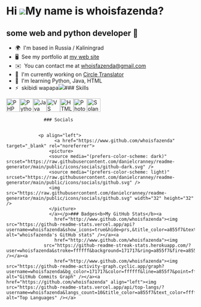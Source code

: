 Hi ![](https://user-images.githubusercontent.com/18350557/176309783-0785949b-9127-417c-8b55-ab5a4333674e.gif)My name is whoisfazenda?
=====================================================================================================================================

some web and python developer 👻
--------------------------------

*   🌍  I'm based in Russia / Kaliningrad
*   🖥️  See my portfolio at [my web site](http://whoisfazenda.ru)
*   ✉️  You can contact me at [whoisfazenda@gmail.com](mailto:whoisfazenda@gmail.com)
*   🚀  I'm currently working on [Circle Translator](http://whoisfazenda/circletranslater)
*   🧠  I'm learning Python, Java, HTML
*   ⚡  skibidi wapapa<a href="https://www.github.com/whoisfazenda" target="_blank" rel="noreferrer"><img
                  src="https://img.shields.io/github/followers/whoisfazenda?logo=github&style=for-the-badge&color=a855f7&labelColor=171717" /></a>### Skills 
<p align="left">
<a href="https://www.php.net/" target="_blank" rel="noreferrer"><img src="https://raw.githubusercontent.com/danielcranney/readme-generator/main/public/icons/skills/php-colored.svg" width="36" height="36" alt="PHP" /></a><a href="https://www.python.org/" target="_blank" rel="noreferrer"><img src="https://raw.githubusercontent.com/danielcranney/readme-generator/main/public/icons/skills/python-colored.svg" width="36" height="36" alt="Python" /></a><a href="https://www.oracle.com/java/" target="_blank" rel="noreferrer"><img src="https://raw.githubusercontent.com/danielcranney/readme-generator/main/public/icons/skills/java-colored.svg" width="36" height="36" alt="Java" /></a><a href="https://code.visualstudio.com/" target="_blank" rel="noreferrer"><img src="https://raw.githubusercontent.com/danielcranney/readme-generator/main/public/icons/skills/visualstudiocode.svg" width="36" height="36" alt="VS Code" /></a><a href="https://developer.mozilla.org/en-US/docs/Glossary/HTML5" target="_blank" rel="noreferrer"><img src="https://raw.githubusercontent.com/danielcranney/readme-generator/main/public/icons/skills/html5-colored.svg" width="36" height="36" alt="HTML5" /></a><a href="https://www.adobe.com/uk/products/photoshop.html" target="_blank" rel="noreferrer"><img src="https://raw.githubusercontent.com/danielcranney/readme-generator/main/public/icons/skills/photoshop-colored.svg" width="36" height="36" alt="Photoshop" /></a><a href="https://solana.com/" target="_blank" rel="noreferrer"><img src="https://raw.githubusercontent.com/danielcranney/readme-generator/main/public/icons/skills/solana-colored.svg" width="36" height="36" alt="Solana" /></a>
                    </p>
                    
                  ### Socials
                  
                  
                <p align="left">
                      <a href="https://www.github.com/whoisfazenda" target="_blank" rel="noreferrer">
                    <picture>
                    <source media="(prefers-color-scheme: dark)" srcset="https://raw.githubusercontent.com/danielcranney/readme-generator/main/public/icons/socials/github-dark.svg" />
                    <source media="(prefers-color-scheme: light)" srcset="https://raw.githubusercontent.com/danielcranney/readme-generator/main/public/icons/socials/github.svg" />
                    <img src="https://raw.githubusercontent.com/danielcranney/readme-generator/main/public/icons/socials/github.svg" width="32" height="32" />
                    </picture>
                    </a></p>### Badges<b>My GitHub Stats</b><a
                      href="http://www.github.com/whoisfazenda"><img src="https://github-readme-stats.vercel.app/api?username=whoisfazenda&show_icons=true&hide=prs,&title_color=a855f7&text_color=ffffff&icon_color=a855f7&bg_color=171717&hide_border=true&show_icons=true" alt="whoisfazenda's GitHub stats" /></a><a
                      href="http://www.github.com/whoisfazenda"><img
                  src="https://github-readme-streak-stats.herokuapp.com/?user=whoisfazenda&stroke=ffffff&background=171717&ring=a855f7&fire=a855f7&currStreakNum=ffffff&currStreakLabel=a855f7&sideNums=ffffff&sideLabels=ffffff&dates=ffffff&hide_border=true" /></a><a
                      href="http://www.github.com/whoisfazenda"><img src="https://github-readme-activity-graph.cyclic.app/graph?username=whoisfazenda&bg_color=171717&color=ffffff&line=a855f7&point=ffffff&area_color=171717&area=true&hide_border=true&custom_title=GitHub%20Commits%20Graph" alt="GitHub Commits Graph" /></a><a href="https://github.com/whoisfazenda" align="left"><img src="https://github-readme-stats.vercel.app/api/top-langs/?username=whoisfazenda&langs_count=10&title_color=a855f7&text_color=ffffff&icon_color=a855f7&bg_color=171717&hide_border=true&locale=en&custom_title=Top%20%Languages" alt="Top Languages" /></a>
